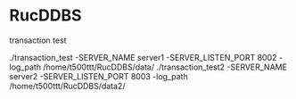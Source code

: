 # RucDDBS

transaction test

./transaction_test -SERVER_NAME server1 -SERVER_LISTEN_PORT 8002 -log_path /home/t500ttt/RucDDBS/data/
./transaction_test2 -SERVER_NAME server2 -SERVER_LISTEN_PORT 8003 -log_path /home/t500ttt/RucDDBS/data2/